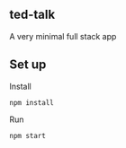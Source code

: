 ## ted-talk

A very minimal full stack app

## Set up

Install

```
npm install
```

Run

```
npm start
```
